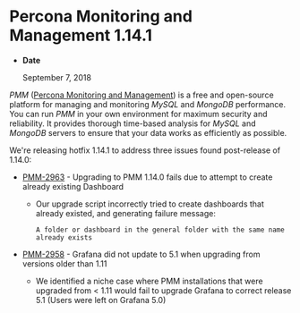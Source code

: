 # Percona Monitoring and Management 1.14.1


* **Date**

    September 7, 2018


*PMM* ([Percona Monitoring and Management](https://www.percona.com/doc/percona-monitoring-and-management/index.html)) is a free and open-source platform for managing and monitoring *MySQL* and *MongoDB* performance. You can run *PMM* in your own environment for maximum security and reliability. It provides thorough time-based analysis for *MySQL* and *MongoDB* servers to ensure that your data works as efficiently as possible.

We're releasing hotfix 1.14.1 to address three issues found post-release of
1.14.0:

* [PMM-2963](https://jira.percona.com/browse/PMM-2963) - Upgrading to PMM 1.14.0 fails due to attempt to create already
existing Dashboard

    * Our upgrade script incorrectly tried to create dashboards that already
existed, and generating failure message:

        ```
        A folder or dashboard in the general folder with the same name already exists
        ```

* [PMM-2958](https://jira.percona.com/browse/PMM-2958) - Grafana did not update to 5.1 when upgrading from versions
older than 1.11

    * We identified a niche case where PMM installations that were upgraded from
< 1.11 would fail to upgrade Grafana to correct release 5.1 (Users were
left on Grafana 5.0)
